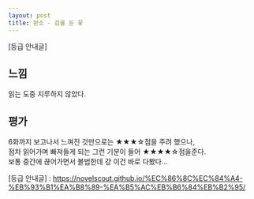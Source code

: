 ```yaml
---
layout: post
title: 판소 - 검을 든 꽃
---
```


[등급 안내글]

## 느낌
읽는 도중 지루하지 않았다.

## 평가
6화까지 보고나서 느껴진 것만으로는 ★★★☆점을 주려 했으나,  
점차 읽어가며 빠져들게 되는 그런 기분이 들어 ★★★★☆점을준다.  
보통 중간에 끊어가면서 볼법한데 걍 이건 바로 다봤다...

[등급 안내글] : https://novelscout.github.io/%EC%86%8C%EC%84%A4-%EB%93%B1%EA%B8%89-%EA%B5%AC%EB%B6%84%EB%B2%95/
